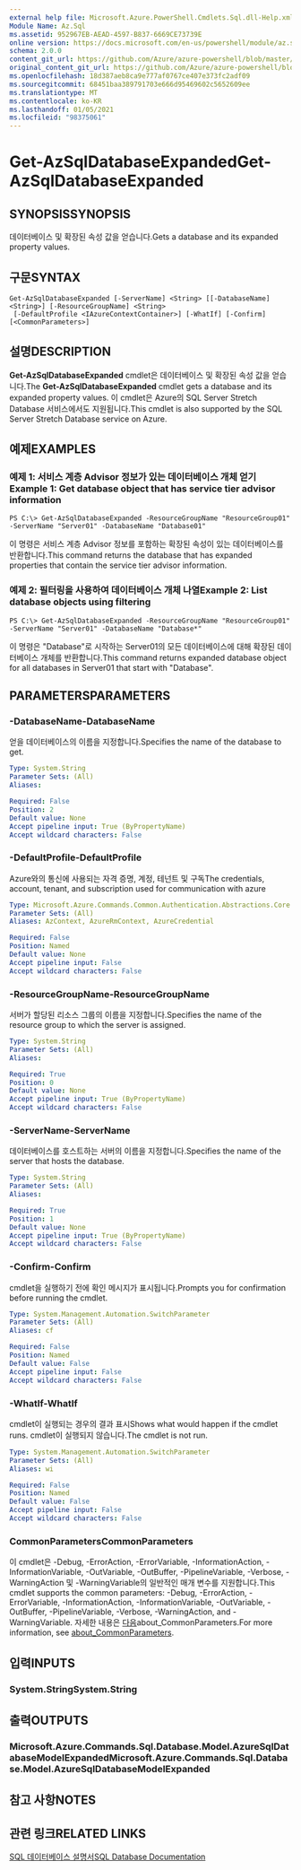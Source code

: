 ```yaml
---
external help file: Microsoft.Azure.PowerShell.Cmdlets.Sql.dll-Help.xml
Module Name: Az.Sql
ms.assetid: 952967EB-AEAD-4597-B837-6669CE73739E
online version: https://docs.microsoft.com/en-us/powershell/module/az.sql/get-azsqldatabaseexpanded
schema: 2.0.0
content_git_url: https://github.com/Azure/azure-powershell/blob/master/src/Sql/Sql/help/Get-AzSqlDatabaseExpanded.md
original_content_git_url: https://github.com/Azure/azure-powershell/blob/master/src/Sql/Sql/help/Get-AzSqlDatabaseExpanded.md
ms.openlocfilehash: 18d387aeb8ca9e777af0767ce407e373fc2adf09
ms.sourcegitcommit: 68451baa389791703e666d95469602c5652609ee
ms.translationtype: MT
ms.contentlocale: ko-KR
ms.lasthandoff: 01/05/2021
ms.locfileid: "98375061"
---
```

# <span data-ttu-id="97fe4-101">Get-AzSqlDatabaseExpanded</span><span class="sxs-lookup"><span data-stu-id="97fe4-101">Get-AzSqlDatabaseExpanded</span></span>

## <span data-ttu-id="97fe4-102">SYNOPSIS</span><span class="sxs-lookup"><span data-stu-id="97fe4-102">SYNOPSIS</span></span>
<span data-ttu-id="97fe4-103">데이터베이스 및 확장된 속성 값을 얻습니다.</span><span class="sxs-lookup"><span data-stu-id="97fe4-103">Gets a database and its expanded property values.</span></span>

## <span data-ttu-id="97fe4-104">구문</span><span class="sxs-lookup"><span data-stu-id="97fe4-104">SYNTAX</span></span>

```
Get-AzSqlDatabaseExpanded [-ServerName] <String> [[-DatabaseName] <String>] [-ResourceGroupName] <String>
 [-DefaultProfile <IAzureContextContainer>] [-WhatIf] [-Confirm] [<CommonParameters>]
```

## <span data-ttu-id="97fe4-105">설명</span><span class="sxs-lookup"><span data-stu-id="97fe4-105">DESCRIPTION</span></span>
<span data-ttu-id="97fe4-106">**Get-AzSqlDatabaseExpanded** cmdlet은 데이터베이스 및 확장된 속성 값을 얻습니다.</span><span class="sxs-lookup"><span data-stu-id="97fe4-106">The **Get-AzSqlDatabaseExpanded** cmdlet gets a database and its expanded property values.</span></span>
<span data-ttu-id="97fe4-107">이 cmdlet은 Azure의 SQL Server Stretch Database 서비스에서도 지원됩니다.</span><span class="sxs-lookup"><span data-stu-id="97fe4-107">This cmdlet is also supported by the SQL Server Stretch Database service on Azure.</span></span>

## <span data-ttu-id="97fe4-108">예제</span><span class="sxs-lookup"><span data-stu-id="97fe4-108">EXAMPLES</span></span>

### <span data-ttu-id="97fe4-109">예제 1: 서비스 계층 Advisor 정보가 있는 데이터베이스 개체 얻기</span><span class="sxs-lookup"><span data-stu-id="97fe4-109">Example 1: Get database object that has service tier advisor information</span></span>
```
PS C:\> Get-AzSqlDatabaseExpanded -ResourceGroupName "ResourceGroup01" -ServerName "Server01" -DatabaseName "Database01"
```

<span data-ttu-id="97fe4-110">이 명령은 서비스 계층 Advisor 정보를 포함하는 확장된 속성이 있는 데이터베이스를 반환합니다.</span><span class="sxs-lookup"><span data-stu-id="97fe4-110">This command returns the database that has expanded properties that contain the service tier advisor information.</span></span>

### <span data-ttu-id="97fe4-111">예제 2: 필터링을 사용하여 데이터베이스 개체 나열</span><span class="sxs-lookup"><span data-stu-id="97fe4-111">Example 2: List database objects using filtering</span></span>
```
PS C:\> Get-AzSqlDatabaseExpanded -ResourceGroupName "ResourceGroup01" -ServerName "Server01" -DatabaseName "Database*"
```

<span data-ttu-id="97fe4-112">이 명령은 "Database"로 시작하는 Server01의 모든 데이터베이스에 대해 확장된 데이터베이스 개체를 반환합니다.</span><span class="sxs-lookup"><span data-stu-id="97fe4-112">This command returns expanded database object for all databases in Server01 that start with "Database".</span></span>

## <span data-ttu-id="97fe4-113">PARAMETERS</span><span class="sxs-lookup"><span data-stu-id="97fe4-113">PARAMETERS</span></span>

### <span data-ttu-id="97fe4-114">-DatabaseName</span><span class="sxs-lookup"><span data-stu-id="97fe4-114">-DatabaseName</span></span>
<span data-ttu-id="97fe4-115">얻을 데이터베이스의 이름을 지정합니다.</span><span class="sxs-lookup"><span data-stu-id="97fe4-115">Specifies the name of the database to get.</span></span>

```yaml
Type: System.String
Parameter Sets: (All)
Aliases:

Required: False
Position: 2
Default value: None
Accept pipeline input: True (ByPropertyName)
Accept wildcard characters: False
```

### <span data-ttu-id="97fe4-116">-DefaultProfile</span><span class="sxs-lookup"><span data-stu-id="97fe4-116">-DefaultProfile</span></span>
<span data-ttu-id="97fe4-117">Azure와의 통신에 사용되는 자격 증명, 계정, 테넌트 및 구독</span><span class="sxs-lookup"><span data-stu-id="97fe4-117">The credentials, account, tenant, and subscription used for communication with azure</span></span>

```yaml
Type: Microsoft.Azure.Commands.Common.Authentication.Abstractions.Core.IAzureContextContainer
Parameter Sets: (All)
Aliases: AzContext, AzureRmContext, AzureCredential

Required: False
Position: Named
Default value: None
Accept pipeline input: False
Accept wildcard characters: False
```

### <span data-ttu-id="97fe4-118">-ResourceGroupName</span><span class="sxs-lookup"><span data-stu-id="97fe4-118">-ResourceGroupName</span></span>
<span data-ttu-id="97fe4-119">서버가 할당된 리소스 그룹의 이름을 지정합니다.</span><span class="sxs-lookup"><span data-stu-id="97fe4-119">Specifies the name of the resource group to which the server is assigned.</span></span>

```yaml
Type: System.String
Parameter Sets: (All)
Aliases:

Required: True
Position: 0
Default value: None
Accept pipeline input: True (ByPropertyName)
Accept wildcard characters: False
```

### <span data-ttu-id="97fe4-120">-ServerName</span><span class="sxs-lookup"><span data-stu-id="97fe4-120">-ServerName</span></span>
<span data-ttu-id="97fe4-121">데이터베이스를 호스트하는 서버의 이름을 지정합니다.</span><span class="sxs-lookup"><span data-stu-id="97fe4-121">Specifies the name of the server that hosts the database.</span></span>

```yaml
Type: System.String
Parameter Sets: (All)
Aliases:

Required: True
Position: 1
Default value: None
Accept pipeline input: True (ByPropertyName)
Accept wildcard characters: False
```

### <span data-ttu-id="97fe4-122">-Confirm</span><span class="sxs-lookup"><span data-stu-id="97fe4-122">-Confirm</span></span>
<span data-ttu-id="97fe4-123">cmdlet을 실행하기 전에 확인 메시지가 표시됩니다.</span><span class="sxs-lookup"><span data-stu-id="97fe4-123">Prompts you for confirmation before running the cmdlet.</span></span>

```yaml
Type: System.Management.Automation.SwitchParameter
Parameter Sets: (All)
Aliases: cf

Required: False
Position: Named
Default value: False
Accept pipeline input: False
Accept wildcard characters: False
```

### <span data-ttu-id="97fe4-124">-WhatIf</span><span class="sxs-lookup"><span data-stu-id="97fe4-124">-WhatIf</span></span>
<span data-ttu-id="97fe4-125">cmdlet이 실행되는 경우의 결과 표시</span><span class="sxs-lookup"><span data-stu-id="97fe4-125">Shows what would happen if the cmdlet runs.</span></span>
<span data-ttu-id="97fe4-126">cmdlet이 실행되지 않습니다.</span><span class="sxs-lookup"><span data-stu-id="97fe4-126">The cmdlet is not run.</span></span>

```yaml
Type: System.Management.Automation.SwitchParameter
Parameter Sets: (All)
Aliases: wi

Required: False
Position: Named
Default value: False
Accept pipeline input: False
Accept wildcard characters: False
```

### <span data-ttu-id="97fe4-127">CommonParameters</span><span class="sxs-lookup"><span data-stu-id="97fe4-127">CommonParameters</span></span>
<span data-ttu-id="97fe4-128">이 cmdlet은 -Debug, -ErrorAction, -ErrorVariable, -InformationAction, -InformationVariable, -OutVariable, -OutBuffer, -PipelineVariable, -Verbose, -WarningAction 및 -WarningVariable의 일반적인 매개 변수를 지원합니다.</span><span class="sxs-lookup"><span data-stu-id="97fe4-128">This cmdlet supports the common parameters: -Debug, -ErrorAction, -ErrorVariable, -InformationAction, -InformationVariable, -OutVariable, -OutBuffer, -PipelineVariable, -Verbose, -WarningAction, and -WarningVariable.</span></span> <span data-ttu-id="97fe4-129">자세한 내용은 [다음](http://go.microsoft.com/fwlink/?LinkID=113216)about_CommonParameters.</span><span class="sxs-lookup"><span data-stu-id="97fe4-129">For more information, see [about_CommonParameters](http://go.microsoft.com/fwlink/?LinkID=113216).</span></span>

## <span data-ttu-id="97fe4-130">입력</span><span class="sxs-lookup"><span data-stu-id="97fe4-130">INPUTS</span></span>

### <span data-ttu-id="97fe4-131">System.String</span><span class="sxs-lookup"><span data-stu-id="97fe4-131">System.String</span></span>

## <span data-ttu-id="97fe4-132">출력</span><span class="sxs-lookup"><span data-stu-id="97fe4-132">OUTPUTS</span></span>

### <span data-ttu-id="97fe4-133">Microsoft.Azure.Commands.Sql.Database.Model.AzureSqlDatabaseModelExpanded</span><span class="sxs-lookup"><span data-stu-id="97fe4-133">Microsoft.Azure.Commands.Sql.Database.Model.AzureSqlDatabaseModelExpanded</span></span>

## <span data-ttu-id="97fe4-134">참고 사항</span><span class="sxs-lookup"><span data-stu-id="97fe4-134">NOTES</span></span>

## <span data-ttu-id="97fe4-135">관련 링크</span><span class="sxs-lookup"><span data-stu-id="97fe4-135">RELATED LINKS</span></span>

[<span data-ttu-id="97fe4-136">SQL 데이터베이스 설명서</span><span class="sxs-lookup"><span data-stu-id="97fe4-136">SQL Database Documentation</span></span>](https://docs.microsoft.com/azure/sql-database/)

